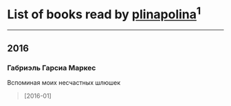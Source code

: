 # List of books read by [plinapolina](http://vk.com/id173746684)<sup>1</sup>
---

## 2016

### Габриэль Гарсиа Маркес
Вспоминая моих несчастных шлюшек
> [2016-01] 



